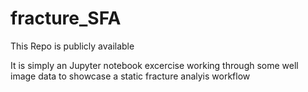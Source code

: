 # fracture_SFA

This Repo is publicly available

It is simply an Jupyter notebook excercise working through some well image data to showcase a static fracture analyis workflow
